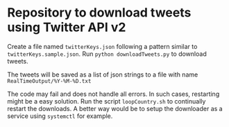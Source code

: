 # Repository to download tweets using Twitter API v2

Create a file named `twitterKeys.json` following a pattern similar to `twitterKeys.sample.json`.
Run `python downloadTweets.py` to download tweets.

The tweets will be saved as a list of json strings to a file with name `RealTimeOutput/%Y-%M-%D.txt`

The code may fail and does not handle all errors. In such cases, restarting might be a easy solution. Run the script `loopCountry.sh` to continually restart the downloads. A better way would be to setup the downloader as a service using `systemctl` for example.